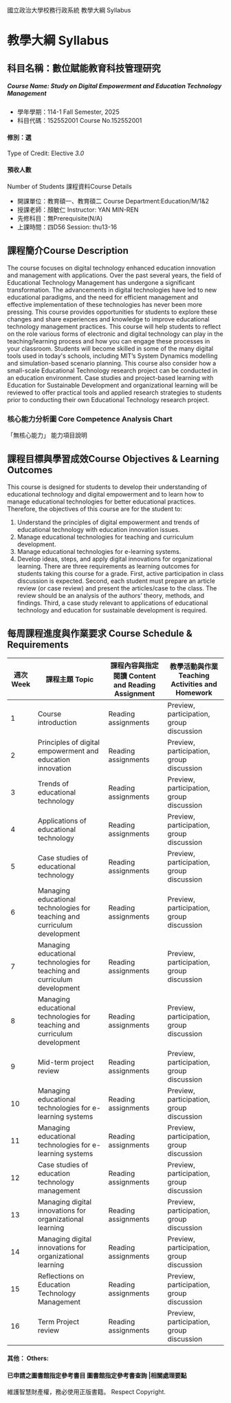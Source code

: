 國立政治大學校務行政系統 教學大綱 Syllabus
# 教學大綱 Syllabus
##  科目名稱：數位賦能教育科技管理研究
#####  Course Name: Study on Digital Empowerment and Education Technology Management
  * 學年學期：114-1 Fall Semester, 2025 
  * 科目代碼：152552001 Course No.152552001
#### 修別：選
Type of Credit: Elective 
_3.0_
#### 預收人數
Number of Students
課程資料Course Details
  * 開課單位：教育碩一、教育碩二 Course Department:Education/M/1&2 
  * 授課老師：顏敏仁 Instructor: YAN MIN-REN 
  * 先修科目：無Prerequisite(N/A)
  * 上課時間：四D56 Session: thu13-16 
##  課程簡介Course Description
The course focuses on digital technology enhanced education innovation and management with applications. Over the past several years, the field of Educational Technology Management has undergone a significant transformation. The advancements in digital technologies have led to new educational paradigms, and the need for efficient management and effective implementation of these technologies has never been more pressing. This course provides opportunities for students to explore these changes and share experiences and knowledge to improve educational technology management practices.
This course will help students to reflect on the role various forms of electronic and digital technology can play in the teaching/learning process and how you can engage these processes in your classroom. Students will become skilled in some of the many digital tools used in today's schools, including MIT’s System Dynamics modelling and simulation-based scenario planning. 
This course also consider how a small-scale Educational Technology research project can be conducted in an education environment. Case studies and project-based learning with Education for Sustainable Development and organizational learning will be reviewed to offer practical tools and applied research strategies to students prior to conducting their own Educational Technology research project.
###  核心能力分析圖 Core Competence Analysis Chart
「無核心能力」 
能力項目說明
##  課程目標與學習成效Course Objectives & Learning Outcomes 
This course is designed for students to develop their understanding of educational technology and digital empowerment and to learn how to manage educational technologies for better educational practices. Therefore, the objectives of this course are for the student to: 
  1. Understand the principles of digital empowerment and trends of educational technology with education innovation issues. 
  2. Manage educational technologies for teaching and curriculum development. 
  3. Manage educational technologies for e-learning systems.
  4. Develop ideas, steps, and apply digital innovations for organizational learning. 
There are three requirements as learning outcomes for students taking this course for a grade. First, active participation in class discussion is expected. Second, each student must prepare an article review (or case review) and present the articles/case to the class. The review should be an analysis of the authors’ theory, methods, and findings. Third, a case study relevant to applications of educational technology and education for sustainable development is required. 
##  每周課程進度與作業要求 Course Schedule & Requirements
|  週次 Week |  課程主題 Topic |  課程內容與指定閱讀 Content and Reading Assignment |  教學活動與作業 Teaching Activities and Homework  
---|---|---|---  
1 |  Course introduction |  Reading assignments |  Preview, participation, group discussion  
2 |  Principles of digital empowerment and education innovation |  Reading assignments |  Preview, participation, group discussion  
3 |  Trends of educational technology |  Reading assignments |  Preview, participation, group discussion  
4 |  Applications of educational technology |  Reading assignments |  Preview, participation, group discussion  
5 |  Case studies of educational technology |  Reading assignments |  Preview, participation, group discussion  
6 |  Managing educational technologies for teaching and curriculum development |  Reading assignments |  Preview, participation, group discussion  
7 |  Managing educational technologies for teaching and curriculum development |  Reading assignments |  Preview, participation, group discussion  
8 |  Managing educational technologies for teaching and curriculum development |  Reading assignments |  Preview, participation, group discussion  
9 |  Mid-term project review |  Reading assignments |  Preview, participation, group discussion  
10 |  Managing educational technologies for e-learning systems |  Reading assignments |  Preview, participation, group discussion  
11 |  Managing educational technologies for e-learning systems |  Reading assignments |  Preview, participation, group discussion  
12 | Case studies of education technology management |  Reading assignments |  Preview, participation, group discussion  
13 | Managing digital innovations for organizational learning |  Reading assignments |  Preview, participation, group discussion  
14 |  Managing digital innovations for organizational learning |  Reading assignments |  Preview, participation, group discussion  
15 | Reflections on Education Technology Management |  Reading assignments |  Preview, participation, group discussion  
16 | Term Project review |  Reading assignments |  Preview, participation, group discussion  
####  其他： Others:
####  已申請之圖書館指定參考書目  圖書館指定參考書查詢 |相關處理要點
維護智慧財產權，務必使用正版書籍。 Respect Copyright.